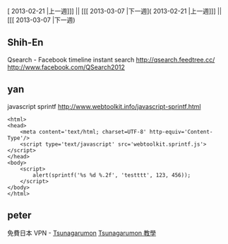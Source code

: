 [ 2013-02-21 |上一週]]] || [[[ 2013-03-07 |下一週]( 2013-02-21 |上一週]]] || [[[ 2013-03-07 |下一週)



## Shih-En

Qsearch - Facebook timeline instant search
<http://qsearch.feedtree.cc/>
<http://www.facebook.com/QSearch2012>

## yan

javascript sprintf
<http://www.webtoolkit.info/javascript-sprintf.html>

```
<html>
<head>
    <meta content='text/html; charset=UTF-8' http-equiv='Content-Type'/>
    <script type='text/javascript' src='webtoolkit.sprintf.js'></script>
</head>
<body>
    <script>
        alert(sprintf('%s %d %.2f', 'testttt', 123, 456));
    </script>
</body>
</html>
```

## peter

免費日本 VPN - [Tsunagarumon](http://tsunagarumon.com/entry/)
[Tsunagarumon 教學](http://www.kocpc.com.tw/archives/1693)